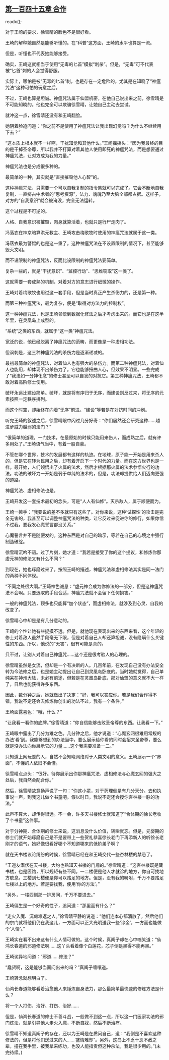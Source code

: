 ## [第一百四十五章 合作](https://www.xxbiquge.com/11_11207/9095856.html)
readx();

  对于王崎的要求，徐雪晴的脸色不是很好看。

  王崎的解释她自然是能够听懂的。在“科普”这方面，王崎的水平也算是一流。

  但是，听懂也不代表她能够接受。

  确实，王崎这就相当于使用“无毒的匕首”模拟“刺杀”。但是，“无毒”可不代表被“匕首”刺的人会觉得舒服。

  实际上，哪怕是被“无毒的匕首”刺，也是存在一定危险的。尤其是在知晓了“神瘟咒法”这种可怕的玩意之后。

  不过，王崎也算是坦诚。神瘟咒法属于仙盟机密，在他自己说出来之前，徐雪晴是不可能知晓的。他也完全可以欺骗徐雪晴，让她自己主动去尝试。

  就冲这一点，徐雪晴还没有和王崎翻脸。

  她阴着脸追问道：“你之前不是使用了神瘟咒法让我出现幻觉吗？为什么不继续用下去？”

  “这本质上根本就不一样啊，干扰知觉和其他什么。”王崎摇摇头：“因为我最终的目的是干掉圣帝尊，所以我并不打算对着其他人使用即死的神瘟咒法，而是想要通过神瘟咒法，让对方成为我的力量。”

  神瘟咒法也是分成很多种的。

  最简单的一种，其实就是“直接摧毁他人心智”的。

  这种神瘟咒法，只需要一个可以自我复制的指令集就可以完成了。它会不断地自我复制，一直挤占中术者的“思考资源”，法力、魂魄乃至大脑全部都占据。这样子，对方的“自我意识”就会被淹没，完全无法运转。

  这个过程是不可逆的。

  人格、自我意识被摧毁，肉身就算活着，也就只是行尸走肉了。

  冯落衣在神京暗算洪元教主、王崎攻击梅歌牧时使用的神瘟咒法就属于这一类。

  冯落衣最为警惕的也是这一重了。这种神瘟咒法在不设置限制的情况下，甚至能够毁灭文明。

  而不设限制的神瘟咒法，反而比设限制的神瘟咒法要简单。

  复杂一些的，就是“干扰意识”、“监控行动”、“思维窃取”这一类了。

  这就需要一套成熟的机制，对着对方的意志进行细微的操作。

  王崎对着梅歌牧也用过这一套手段，但是当时真正产生杀伤力的，还是第一种。

  而第三种神瘟咒法，最为复杂，便是“取得对方法力的控制权”。

  这一种神瘟咒法，也是王崎领悟到数据化修法之后才考虑出来的。而它也是在这半年里，在灵凰岛上成型的。

  “系统”之类的东西，就属于“这一类”神瘟咒法。

  宽泛的说，他已经脱离了神瘟咒法的范畴，而更像是一种虚相功法。

  但讽刺是，这三种神瘟咒法的杀伤力是逐渐递减的。

  最初最简单的神瘟咒法，对着仙人也有强大的杀伤力。而第二种神瘟咒法，对着仙人也能用，却体现不出杀伤力了。它也能够扭曲人心，但效果不明显。一些完成了“我法如一分神化念”的修士甚至可以自发的对抗它。第三种神瘟咒法，王崎都不敢对着高阶修士使用。

  破坏永远比建设简单。破坏，就是将有序归于无序，而建设则反过来，将无序的元素按照一定秩序排列。

  而这个时空，却始终在向着“无序”前进。“建设”等若是在对抗时间的冲刷。

  听完王崎的叙述之后，徐雪晴眼中闪过几分好奇：“你们居然还会研究这种……越进步威力越弱的法门？”

  “很简单的道理，一门技术，在最原始的时候只能用来伤人，而成熟之后，就有许多用处了。”王崎语气当中，有着一股自豪。

  不管在哪个世界，技术的发展都有这样的轨迹。在地球，原子能一开始是用来杀人的，但是它在转为民用之后，却有着开启下一个时代的力量。而在这方世界也是一样。最开始，人们领悟出了火属的法术，然后才根据那火属的法术参悟火行的功法。功法的破坏力一开始是弱于单纯的法术的，但是，功法却提供给人们迈向更强的道路。

  神瘟咒法、虚相修法也是。

  王崎开发这一套技术最初的念头，可是“人人有仙修”。灭杀敌人，属于顺便而为。

  王崎一摊手：“我要说的差不多就只有这些了。对你来说，这种‘试探性’的攻击是完全无害的，我甚至可以调整神瘟咒法的种类，让它反过来促进你的修行。如果你信不过我，要我发心魔誓言都没关系。”

  心魔誓言并不是随便发的。这种东西是对自己的暗示，等若在自己的心境之中强行制造破绽。

  徐雪晴沉吟不语。过了片刻，她才道：“我若是接受了你的这个提议，和修炼你那虚元神的修法又有什么不同？”

  到现在，她也琢磨过来了。按照王崎的描述，神瘟咒法和虚相修法其实是同一法门的两种不同体现。

  “不同之处很大啊。”王崎神色诚恳：“虚元神会成为你修法的一部分，但是这神瘟咒法不会啊。只要选取的手段合适，神瘟咒法就不会留下任何损害。”

  一般的神瘟咒法，顶多也只能算“加个状态”，而虚相修法，就涉及到心灵、自我的改变了。

  徐雪晴心中却是是有几分意动的。

  王崎的个性让她有些捉摸不透。但是，就他现在表现出来的东西来看，这个年轻的修士对着敌人虽然手段毫无下限，但是对着自己人却还算坦诚，没有隐瞒什么关键性的东西。所以，他说的“无害”，很有可能是真的。

  只不过，让别人对着自己神瘟咒……这个还是很考验人的心理的。

  徐雪晴虽然是女流，但却是一个有决断的人。几百年前，在发现自己没有办法安全转为今法修之后，也是她主动提出让自己到灵凰岛卧底的。当时她就觉得，自己单纯呆在神州大陆，未必有前途，但若是在灵凰岛卧底，那对仙盟的意义就不大一样了，日后也能获得许多东西。

  因此，数分钟之后，她就做出了决定：“好，我可以答应你。若是我们合作得不错，我说不定还会去修炼你创出的功法不过，我有一个条件。”

  王崎面露喜色：“哦，什么？”

  “让我看一看你的底牌。”徐雪晴道：“你自信能够击败圣帝尊的东西。让我看一下。”

  王崎眼中露出了几分为难之色。几分钟之后，他才说道：“心魔玄网很难用常规的办法‘看’到。我能够想到的办法当中，要么展示给你看的同时会招来圣帝尊，要么就是没办法向你展示它的力量……这个我需要准备一二。”

  只知道上网玩耍的人，自然不会知晓网络对于人类文明的意义。王崎展示一个“界面”，不懂的人依旧不会懂。

  徐雪晴点点头：“很好。待你展示出你那神瘟咒法、虚相修法与心魔玄网的强大之处后，我自然会配合你。”

  然后，徐雪晴故意扬声说了一句：“你这小辈，对于药理倒是有几分天分。去和执事说一声，到我这儿做个书童吧。假以时日，我说不定还会授你杏林楼一脉的功法。”

  此声不算大，却传得很远。不一会，许多天书楼修士就知道了“合体期的徐长老收了个书童”这件事。

  对于分神期、合体期的修士来说，这消息没什么价值，转瞬就忘。但是，元婴期的修士们就开始琢磨自己是不是要带上一些贺礼恭喜徐长老门下再添新人的听徐长老刚才的语气，她好像很看好哪个不知道哪来的低阶弟子啊？

  就在天书楼议论纷纷的时候，徐雪晴已经在和王崎交代一些杏林楼的禁忌了。

  “王道友潜伏在天书楼，大约也熟知天书楼的门规的。”徐雪晴道：“这杏林楼既是藏书楼，也是医馆，所以规矩有些不同。一二楼便是他人才就诊的地方，你自可找地方歇息。三楼到七楼便是你可以踏足的地方。但是，没有我的吩咐，千万不要踏足七楼以上的地方。若是要找我，便用‘你的方法’。”

  “另外，一楼西侧那一排房间，千万不要进去。”

  王崎偏生是一个好奇的性子，追问道：“那里面有什么？”

  “走火入魔、沉疴难返之人。”徐雪晴平静的说道：“他们连本心都消散了，然后他们的宗门就将他们仍在我这儿，一方面可以正大光明送我一些‘诊金’，一方面也能做个‘人情’。”

  王崎实在看不出来这有什么人情可做的。这个时候，真阐子却在心中嗤笑道：“仙鸿长春道的邪道修法啊……这丫头看着像个白莲花，芯子倒是黑得不能再黑。”

  王崎诧异地问道：“邪道……修法？”

  “蠢货啊，这是能够当面问出来的吗？”真阐子嚷嚷道。

  王崎转念就想明白了。

  仙鸿长春道能够看着治愈他人来锤炼自身法力，那么最简单最快速的修炼方法是什么？

  将一个人打伤、治好、打伤、治好……

  但是，仙鸿长春道的修士不善斗战，一般做不到这一点，所以这一门医家功法的邪门炼法，就是引导他人走火入魔，不断自戕，然后不断治疗。

  徐雪晴不知道真阐子的存在，还以为王崎是在质问自己，道：“我倒是不喜欢这种修法的，但是将他们送过来的人……‘盛情难却”。另外，这岛上不乏十恶不赦之辈，撞在我手里，被我拿来练功，也没人能指责但这种杀法，我是很少用的。”(未完待续。)
